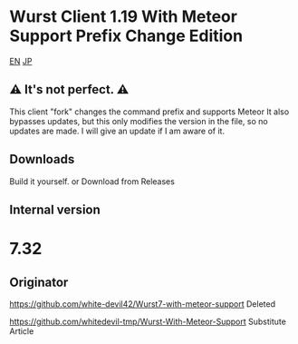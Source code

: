 # Wurst Client 1.19 With Meteor Support Prefix Change Edition

[EN](README.md) [JP](README_JP.md)

## ⚠ It's not perfect. ⚠

This client "fork" changes the command prefix and supports Meteor
It also bypasses updates, but this only modifies the version in the file, so no updates are made.
I will give an update if I am aware of it.

## Downloads

Build it yourself.
or
Download from Releases

## Internal version
# 7.32


## Originator
https://github.com/white-devil42/Wurst7-with-meteor-support Deleted

https://github.com/whitedevil-tmp/Wurst-With-Meteor-Support Substitute Article
